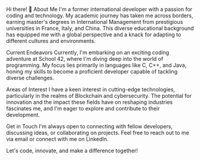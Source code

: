 Hi there! 👋
About Me
I'm a former international developer with a passion for coding and technology. My academic journey has taken me across borders, earning master's degrees in International Management from prestigious universities in France, Italy, and China. This diverse educational background has equipped me with a global perspective and a knack for adapting to different cultures and environments.

Current Endeavors
Currently, I'm embarking on an exciting coding adventure at School 42, where I'm diving deep into the world of programming. My focus lies primarily in languages like C, C++, and Java, honing my skills to become a proficient developer capable of tackling diverse challenges.

Areas of Interest
I have a keen interest in cutting-edge technologies, particularly in the realms of Blockchain and cybersecurity. The potential for innovation and the impact these fields have on reshaping industries fascinates me, and I'm eager to explore and contribute to their development.

Get in Touch
I'm always open to connecting with fellow developers, discussing ideas, or collaborating on projects. Feel free to reach out to me via email or connect with me on LinkedIn.

Let's code, innovate, and make a difference together!

<!--
**Norias1011/Norias1011** is a ✨ _special_ ✨ repository because its `README.md` (this file) appears on your GitHub profile.

Here are some ideas to get you started:

- 🔭 I’m currently working on ...
- 🌱 I’m currently learning ...
- 👯 I’m looking to collaborate on ...
- 🤔 I’m looking for help with ...
- 💬 Ask me about ...
- 📫 How to reach me: ...
- 😄 Pronouns: ...
- ⚡ Fun fact: ...
-->
